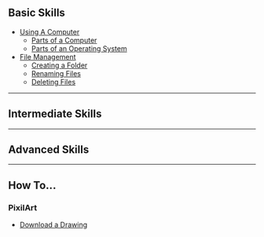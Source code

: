 ## Basic Skills

- [Using A Computer]()
  - [Parts of a Computer](../lessons/fcs/lesson_1.md)
  - [Parts of an Operating System](../lessons/fcs/lesson_2.md)
- [File Management]()
  - [Creating a Folder](./basic_skills/create_folder.md)
  - [Renaming Files](./basic_skills/renaming_files.md)
  - [Deleting Files](./basic_skills/deleting_files.md)

---

## Intermediate Skills

---

## Advanced Skills

---

## How To...

### PixilArt

- [Download a Drawing]()
